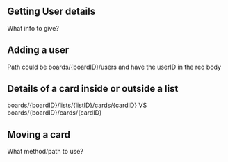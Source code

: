 ## Getting User details
What info to give?
## Adding a user
Path could be boards/{boardID}/users and have the userID in the req body
## Details of a card inside or outside a list
boards/{boardID}/lists/{listID}/cards/{cardID} VS boards/{boardID}/cards/{cardID}
## Moving a card
What method/path to use?